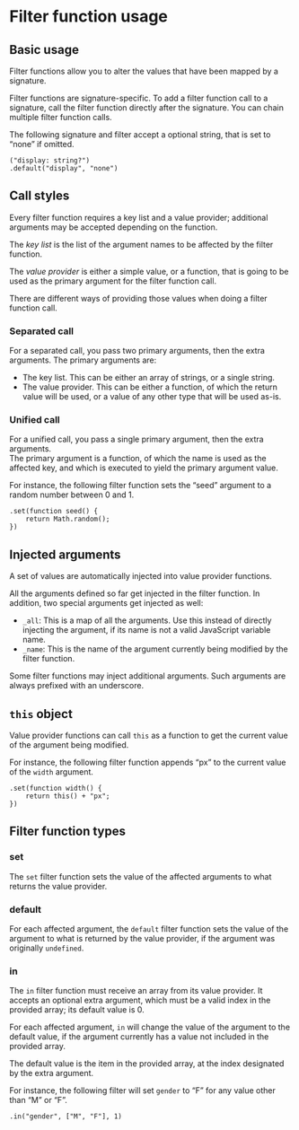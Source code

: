 # Filter function usage

## Basic usage

Filter functions allow you to alter the values that have been mapped by a signature.

Filter functions are signature-specific. To add a filter function call to a signature, call the filter function directly after the signature. You can chain multiple filter function calls.

The following signature and filter accept a optional string, that is set to “none” if omitted.

    ("display: string?")
    .default("display", "none")

## Call styles

Every filter function requires a key list and a value provider; additional arguments may be accepted depending on the function.

The *key list* is the list of the argument names to be affected by the filter function.

The *value provider* is either a simple value, or a function, that is going to be used as the primary argument for the filter function call.

There are different ways of providing those values when doing a filter function call.

### Separated call

For a separated call, you pass two primary arguments, then the extra arguments. The primary arguments are:

- The key list. This can be either an array of strings, or a single string.
- The value provider. This can be either a function, of which the return value will be used, or a value of any other type that will be used as-is.

### Unified call

For a unified call, you pass a single primary argument, then the extra arguments.  
The primary argument is a function, of which the name is used as the affected key, and which is executed to yield the primary argument value.

For instance, the following filter function sets the “seed” argument to a random number between 0 and 1.

    .set(function seed() {
        return Math.random();
    })

## Injected arguments

A set of values are automatically injected into value provider functions.

All the arguments defined so far get injected in the filter function. In addition, two special arguments get injected as well:

- `_all`: This is a map of all the arguments. Use this instead of directly injecting the argument, if its name is not a valid JavaScript variable name.
- `_name`: This is the name of the argument currently being modified by the filter function.

Some filter functions may inject additional arguments. Such arguments are always prefixed with an underscore.

## `this` object

Value provider functions can call `this` as a function to get the current value of the argument being modified.

For instance, the following filter function appends “px” to the current value of the `width` argument.

    .set(function width() {
    	return this() + "px";
    })

## Filter function types

### set

The `set` filter function sets the value of the affected arguments to what returns the value provider.

### default

For each affected argument, the `default` filter function sets the value of the argument to what is returned by the value provider, if the argument was originally `undefined`.

### in

The `in` filter function must receive an array from its value provider. It accepts an optional extra argument, which must be a valid index in the provided array; its default value is 0.

For each affected argument, `in` will change the value of the argument to the default value, if the argument currently has a value not included in the provided array.

The default value is the item in the provided array, at the index designated by the extra argument.

For instance, the following filter will set `gender` to “F” for any value other than “M” or “F”.

    .in("gender", ["M", "F"], 1)

